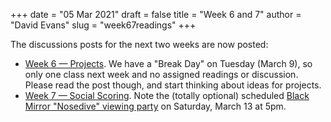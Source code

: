 +++
date = "05 Mar 2021"
draft = false
title = "Week 6 and 7"
author = "David Evans"
slug = "week67readings"
+++

The discussions posts for the next two weeks are now posted:
- [Week 6 &mdash; Projects](https://github.com/csethics/csethics.github.io/discussions/22). We have a "Break Day" on Tuesday (March 9), so only one class next week and no assigned readings or discussion. Please read the post though, and start thinking about ideas for projects.
- [Week 7 &mdash; Social Scoring](https://github.com/csethics/csethics.github.io/discussions/23). Note the (totally optional) scheduled [Black Mirror "Nosedive" viewing party](https://virginia.zoom.us/s/96591977405?pwd=aGVYb1ZCK0Q1NDZPL3BuUUhoZm90QT09#success) on Saturday, March 13 at 5pm.



